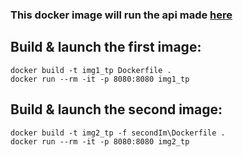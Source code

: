 ### This docker image will run the api made [here](https://github.com/groudse/WIK-DPS-TP01) 


## Build & launch the first image:
```
docker build -t img1_tp Dockerfile .
docker run --rm -it -p 8080:8080 img1_tp
```


## Build & launch the second image:
```
docker build -t img2_tp -f secondIm\Dockerfile .
docker run --rm -it -p 8080:8080 img2_tp
```